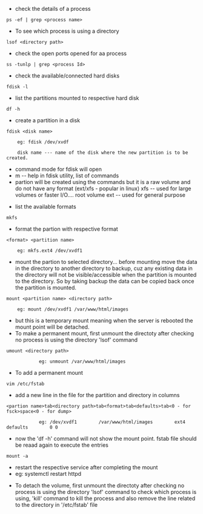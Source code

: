 * check the details of a process
```
ps -ef | grep <process name>
```

* To see which process is using a directory
```
lsof <directory path>
```

* check the open ports opened for aa process
```
ss -tunlp | grep <process Id>
```

* check the available/connected hard disks
```
fdisk -l
```
* list the partitions mounted to respective hard disk
```
df -h
```
* create a partition in a disk
```
fdisk <disk name>
```
        eg: fdisk /dev/xvdf

        disk name --- name of the disk where the new partition is to be created.

- command mode for fdisk will open
- m -- help in fdisk utility, list of commands
- partion will be created using the commands but it is a raw volume and do not have any format (ext/xfs - popular in linux)
    xfs -- used for large volumes or faster I/O.... root volume
    ext -- used for general purpose
* list the available formats
```
mkfs
```
* format the partion with respective format
```
<format> <partition name>
```
        eg: mkfs.ext4 /dev/xvdf1

* mount the partion to selected directory... before mounting move the data in the directory to another directory to backup, cuz any existing data in the directory will not be visible/accessible when the partition is mounted to the directory. So by taking backup the data can be copied back once the partition is mounted.
```
mount <partition name> <directory path>
```
        eg: mount /dev/xvdf1 /var/www/html/images

- but this is a temporary mount meaning when the server is rebooted the mount point will be detached.
- To make a permanent mount, first unmount the directoty after checking no process is using the directory 'lsof' command
```
umount <directory path>
```
                eg: unmount /var/www/html/images
* To add a permanent mount
```
vim /etc/fstab
```
- add a new line in the file for the partition and directory in columns
```
<partion name>tab<directory path>tab<format>tab<defaults>tab<0 - for fsck>space<0 - for dump>
```
                eg: /dev/xvdf1        /var/www/html/images        ext4        defaults        0 0

- now the 'df -h' command will not show the mount point. fstab file should be reaad again to execute the entries
```
mount -a
```
- restart the respective service after completing the mount
- eg: systemctl restart httpd

* To detach the volume, first unmount the directoty after checking no process is using the directory 'lsof' command to check which process is using, 'kill' command to kill the process and also remove the line related to the directory in '/etc/fstab' file
